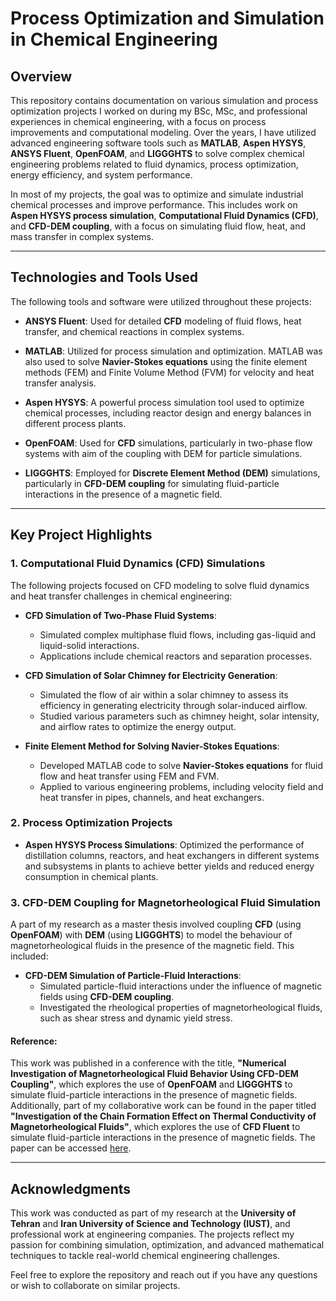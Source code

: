 # Process Optimization and Simulation in Chemical Engineering

## Overview

This repository contains documentation on various simulation and process optimization projects I worked on during my BSc, MSc, and professional experiences in chemical engineering, with a focus on process improvements and computational modeling. Over the years, I have utilized advanced engineering software tools such as **MATLAB**, **Aspen HYSYS**, **ANSYS Fluent**, **OpenFOAM**, and **LIGGGHTS** to solve complex chemical engineering problems related to fluid dynamics, process optimization, energy efficiency, and system performance.

In most of my projects, the goal was to optimize and simulate industrial chemical processes and improve performance. This includes work on **Aspen HYSYS process simulation**, **Computational Fluid Dynamics (CFD)**, and **CFD-DEM coupling**, with a focus on simulating fluid flow, heat, and mass transfer in complex systems.

---

## Technologies and Tools Used
The following tools and software were utilized throughout these projects:

- **ANSYS Fluent**: Used for detailed **CFD** modeling of fluid flows, heat transfer, and chemical reactions in complex systems.
  
- **MATLAB**: Utilized for process simulation and optimization. MATLAB was also used to solve **Navier-Stokes equations** using the finite element methods (FEM) and Finite Volume Method (FVM)
 for velocity and heat transfer analysis.

- **Aspen HYSYS**: A powerful process simulation tool used to optimize chemical processes, including reactor design and energy balances in different process plants.

- **OpenFOAM**: Used for **CFD** simulations, particularly in two-phase flow systems with aim of the coupling with DEM for particle simulations.

- **LIGGGHTS**: Employed for **Discrete Element Method (DEM)** simulations, particularly in **CFD-DEM coupling** for simulating fluid-particle interactions in the presence of a magnetic field.

---

## Key Project Highlights

### 1. Computational Fluid Dynamics (CFD) Simulations
The following projects focused on CFD modeling to solve fluid dynamics and heat transfer challenges in chemical engineering:

- **CFD Simulation of Two-Phase Fluid Systems**:
   - Simulated complex multiphase fluid flows, including gas-liquid and liquid-solid interactions.
   - Applications include chemical reactors and separation processes.

- **CFD Simulation of Solar Chimney for Electricity Generation**:
   - Simulated the flow of air within a solar chimney to assess its efficiency in generating electricity through solar-induced airflow.
   - Studied various parameters such as chimney height, solar intensity, and airflow rates to optimize the energy output.

- **Finite Element Method for Solving Navier-Stokes Equations**:
   - Developed MATLAB code to solve **Navier-Stokes equations** for fluid flow and heat transfer using FEM and FVM.
   - Applied to various engineering problems, including velocity field and heat transfer in pipes, channels, and heat exchangers.

### 2. Process Optimization Projects

- **Aspen HYSYS Process Simulations**: Optimized the performance of distillation columns, reactors, and heat exchangers in different systems and subsystems in plants to achieve better yields and reduced energy consumption in chemical plants.

### 3. CFD-DEM Coupling for Magnetorheological Fluid Simulation
A part of my research as a master thesis involved coupling **CFD** (using **OpenFOAM**) with **DEM** (using **LIGGGHTS**) to model the behaviour of magnetorheological fluids in the presence of the magnetic field. This included:

- **CFD-DEM Simulation of Particle-Fluid Interactions**:
   - Simulated particle-fluid interactions under the influence of magnetic fields using **CFD-DEM coupling**.
   - Investigated the rheological properties of magnetorheological fluids, such as shear stress and dynamic yield stress.

#### Reference:
This work was published in a conference with the title, **"Numerical Investigation of Magnetorheological Fluid Behavior Using CFD-DEM Coupling"**, which explores the use of **OpenFOAM** and **LIGGGHTS** to simulate fluid-particle interactions in the presence of magnetic fields. Additionally, part of my collaborative work can be found in the paper titled **"Investigation of the Chain Formation Effect on Thermal Conductivity of Magnetorheological Fluids"**, which explores the use of **CFD Fluent** to simulate fluid-particle interactions in the presence of magnetic fields. The paper can be accessed [here](https://arc.aiaa.org/doi/epdf/10.2514/1.T5656).

---

## Acknowledgments
This work was conducted as part of my research at the **University of Tehran** and **Iran University of Science and Technology (IUST)**, and professional work at engineering companies. The projects reflect my passion for combining simulation, optimization, and advanced mathematical techniques to tackle real-world chemical engineering challenges.

Feel free to explore the repository and reach out if you have any questions or wish to collaborate on similar projects.
